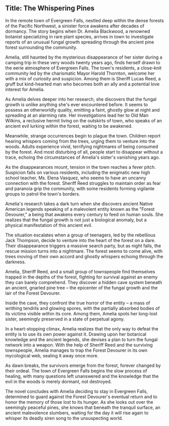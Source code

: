
## Title: The Whispering Pines

In the remote town of Evergreen Falls, nestled deep within the dense forests of the Pacific Northwest, a sinister force awakens after decades of dormancy. The story begins when Dr. Amelia Blackwood, a renowned botanist specializing in rare plant species, arrives in town to investigate reports of an unusual fungal growth spreading through the ancient pine forest surrounding the community.

Amelia, still haunted by the mysterious disappearance of her sister during a camping trip in these very woods twenty years ago, finds herself drawn to the eerie atmosphere of Evergreen Falls. The town's residents, a close-knit community led by the charismatic Mayor Harold Thornton, welcome her with a mix of curiosity and suspicion. Among them is Sheriff Lucas Reed, a gruff but kind-hearted man who becomes both an ally and a potential love interest for Amelia.

As Amelia delves deeper into her research, she discovers that the fungal growth is unlike anything she's ever encountered before. It seems to possess an otherworldly quality, emitting a faint, ghostly glow at night and spreading at an alarming rate. Her investigations lead her to Old Man Wilkins, a reclusive hermit living on the outskirts of town, who speaks of an ancient evil lurking within the forest, waiting to be awakened.

Meanwhile, strange occurrences begin to plague the town. Children report hearing whispers coming from the trees, urging them to venture into the woods. Adults experience vivid, terrifying nightmares of being consumed by the forest. And most disturbing of all, people start to disappear without a trace, echoing the circumstances of Amelia's sister's vanishing years ago.

As the disappearances mount, tension in the town reaches a fever pitch. Suspicion falls on various residents, including the enigmatic new high school teacher, Ms. Elena Vasquez, who seems to have an uncanny connection with the forest. Sheriff Reed struggles to maintain order as fear and paranoia grip the community, with some residents forming vigilante groups to patrol the town's borders.

Amelia's research takes a dark turn when she discovers ancient Native American legends speaking of a malevolent entity known as the "Forest Devourer," a being that awakens every century to feed on human souls. She realizes that the fungal growth is not just a biological anomaly, but a physical manifestation of this ancient evil.

The situation escalates when a group of teenagers, led by the rebellious Jack Thompson, decide to venture into the heart of the forest on a dare. Their disappearance triggers a massive search party, but as night falls, the rescue mission turns into a nightmare. The forest seems to come alive, with trees moving of their own accord and ghostly whispers echoing through the darkness.

Amelia, Sheriff Reed, and a small group of townspeople find themselves trapped in the depths of the forest, fighting for survival against an enemy they can barely comprehend. They discover a hidden cave system beneath an ancient, gnarled pine tree – the epicenter of the fungal growth and the lair of the Forest Devourer.

Inside the cave, they confront the true horror of the entity – a mass of writhing tendrils and glowing spores, with the partially absorbed bodies of its victims visible within its core. Among them, Amelia spots her long-lost sister, seemingly preserved in a state of perpetual agony.

In a heart-stopping climax, Amelia realizes that the only way to defeat the entity is to use its own power against it. Drawing upon her botanical knowledge and the ancient legends, she devises a plan to turn the fungal network into a weapon. With the help of Sheriff Reed and the surviving townspeople, Amelia manages to trap the Forest Devourer in its own mycological web, sealing it away once more.

As dawn breaks, the survivors emerge from the forest, forever changed by their ordeal. The town of Evergreen Falls begins the slow process of healing, with many questions left unanswered and the knowledge that the evil in the woods is merely dormant, not destroyed.

The novel concludes with Amelia deciding to stay in Evergreen Falls, determined to guard against the Forest Devourer's eventual return and to honor the memory of those lost to its hunger. As she looks out over the seemingly peaceful pines, she knows that beneath the tranquil surface, an ancient malevolence slumbers, waiting for the day it will rise again to whisper its deadly siren song to the unsuspecting world.
